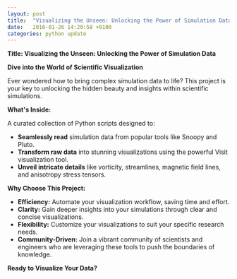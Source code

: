 ```yaml
---
layout: post
title:  "Visualizing the Unseen: Unlocking the Power of Simulation Data"
date:   2016-01-26 14:20:58 +0100
categories: python update
---
```


**Title: Visualizing the Unseen: Unlocking the Power of Simulation Data**

**Dive into the World of Scientific Visualization**

Ever wondered how to bring complex simulation data to life? This project is your key to unlocking the hidden beauty and insights within scientific simulations. 

**What's Inside:**

A curated collection of Python scripts designed to:

* **Seamlessly read** simulation data from popular tools like Snoopy and Pluto.
* **Transform raw data** into stunning visualizations using the powerful Visit visualization tool.
* **Unveil intricate details** like vorticity, streamlines, magnetic field lines, and anisotropy stress tensors.

**Why Choose This Project:**

* **Efficiency:** Automate your visualization workflow, saving time and effort.
* **Clarity:** Gain deeper insights into your simulations through clear and concise visualizations.
* **Flexibility:** Customize your visualizations to suit your specific research needs.
* **Community-Driven:** Join a vibrant community of scientists and engineers who are leveraging these tools to push the boundaries of knowledge.

**Ready to Visualize Your Data?**


